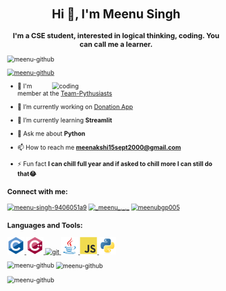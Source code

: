 <h1 align="center">Hi 👋, I'm Meenu Singh</h1>
<h3 align="center">I'm a CSE student, interested in logical thinking, coding. You can call me a learner.</h3>

<p align="left"> <img src="https://komarev.com/ghpvc/?username=meenu-github&label=Profile%20views&color=0e75b6&style=flat" alt="meenu-github" /> </p>

<p align="left"> <a href="https://github.com/ryo-ma/github-profile-trophy"><img src="https://github-profile-trophy.vercel.app/?username=meenu-github" alt="meenu-github" /></a> </p>
<img align="right" alt="coding" width="400" src="https://user-images.githubusercontent.com/84977514/125041334-dd070980-e055-11eb-9836-469256229887.png">

- 👀 I'm member at the [Team-Pythusiasts](https://github.com/Team-Pythusiasts)

- 🔭 I’m currently working on [Donation App](https://github.com/Meenu-github/donationApp)

- 🌱 I’m currently learning **Streamlit**

- 💬 Ask me about **Python**

- 📫 How to reach me **meenakshi15sept2000@gmail.com**

- ⚡ Fun fact **I can chill full year and if asked to chill more I can still do that😂**

<h3 align="left">Connect with me:</h3>
<p align="left">
<a href="https://linkedin.com/in/meenu-singh-9406051a9" target="blank"><img align="center" src="https://raw.githubusercontent.com/rahuldkjain/github-profile-readme-generator/master/src/images/icons/Social/linked-in-alt.svg" alt="meenu-singh-9406051a9" height="30" width="40" /></a>
<a href="https://instagram.com/_meenu_._._" target="blank"><img align="center" src="https://raw.githubusercontent.com/rahuldkjain/github-profile-readme-generator/master/src/images/icons/Social/instagram.svg" alt="_meenu_._._" height="30" width="40" /></a>
<a href="https://www.hackerrank.com/meenubgp005" target="blank"><img align="center" src="https://raw.githubusercontent.com/rahuldkjain/github-profile-readme-generator/master/src/images/icons/Social/hackerrank.svg" alt="meenubgp005" height="30" width="40" /></a>
</p>

<h3 align="left">Languages and Tools:</h3>
<p align="left"> <a href="https://www.cprogramming.com/" target="_blank"> <img src="https://raw.githubusercontent.com/devicons/devicon/master/icons/c/c-original.svg" alt="c" width="40" height="40"/> </a> <a href="https://www.w3schools.com/cpp/" target="_blank"> <img src="https://raw.githubusercontent.com/devicons/devicon/master/icons/cplusplus/cplusplus-original.svg" alt="cplusplus" width="40" height="40"/> </a> <a href="https://git-scm.com/" target="_blank"> <img src="https://www.vectorlogo.zone/logos/git-scm/git-scm-icon.svg" alt="git" width="40" height="40"/> </a> <a href="https://www.java.com" target="_blank"> <img src="https://raw.githubusercontent.com/devicons/devicon/master/icons/java/java-original.svg" alt="java" width="40" height="40"/> </a> <a href="https://developer.mozilla.org/en-US/docs/Web/JavaScript" target="_blank"> <img src="https://raw.githubusercontent.com/devicons/devicon/master/icons/javascript/javascript-original.svg" alt="javascript" width="40" height="40"/> </a> <a href="https://www.python.org" target="_blank"> <img src="https://raw.githubusercontent.com/devicons/devicon/master/icons/python/python-original.svg" alt="python" width="40" height="40"/> </a> </p>

<p><img align="left" src="https://github-readme-stats.vercel.app/api/top-langs?username=meenu-github&show_icons=true&locale=en&layout=compact" alt="meenu-github" /></p>

<p>&nbsp;<img align="center" src="https://github-readme-stats.vercel.app/api?username=meenu-github&show_icons=true&locale=en" alt="meenu-github" /></p>

<p><img align="center" src="https://github-readme-streak-stats.herokuapp.com/?user=meenu-github&" alt="meenu-github" /></p>

